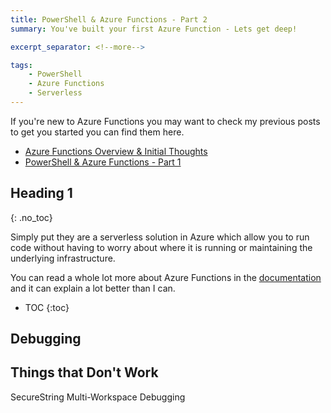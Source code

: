 ```yaml
---
title: PowerShell & Azure Functions - Part 2
summary: You've built your first Azure Function - Lets get deep!

excerpt_separator: <!--more-->

tags:
    - PowerShell
    - Azure Functions
    - Serverless
---
```


If you're new to Azure Functions you may want to check my previous posts to get you started you can find them here.

- [Azure Functions Overview & Initial Thoughts](https://millerb.co.uk/2019/11/26/Azure-Functions-and-PowerShell.html)
- [PowerShell & Azure Functions - Part 1](https://millerb.co.uk/2019/11/27/Getting-Started-Pwsh-Az-Functions-Part-1.html)

<!--more-->
## Heading 1
{: .no_toc}

Simply put they are a serverless solution in Azure which allow you to run code without having to worry about where it is running or maintaining the underlying infrastructure.

You can read a whole lot more about Azure Functions in the [documentation](https://docs.microsoft.com/en-gb/azure/azure-functions/functions-overview) and it can explain a lot better than I can.

* TOC
{:toc}


## Debugging

## Things that Don't Work

SecureString
Multi-Workspace Debugging